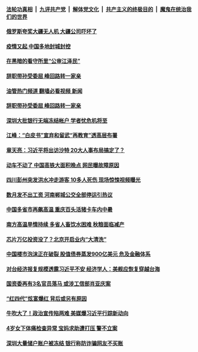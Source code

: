 ####  [法轮功真相](../../../../basic/blob/master/README.md?t=08141831) &nbsp;|&nbsp; [九评共产党](../../../../9ping.md/blob/master/README.md?t=08141831) &nbsp;|&nbsp; [解体党文化](../../../../jtdwh.md/blob/master/README.md?t=08141831)  &nbsp;|&nbsp; [共产主义的终极目的](../../../../gczydzjmd.md/blob/master/README.md?t=08141831) &nbsp;|&nbsp; [魔鬼在统治我们的世界](../../../../mgztzwmdsj.md/blob/master/README.md?t=08141831) 

#### [俄罗斯夸奖大疆无人机 大疆公司吓坏了](../pages/soh5/645554.md?t=08141831) 
#### [疫情又起 中国多地封城封控](../pages/soh5/645587.md?t=08141831) 
#### [在黑暗的看守所里“公审江泽民”](../pages/soh5/645524.md?t=08141831) 
#### [辞职带孙受委屈 峰回路转一家亲](../pages/soh5/645521.md?t=08141831) 
#### [油管热门频道 翻墙必看视频 新闻](http://45.76.130.85:81/youtube.html?08141831)
#### [辞职带孙受委屈 峰回路转一家亲](../pages/soh5/645521.md?t=08141831) 
#### [深圳大批银行无端冻结帐户 学者忧危机将至](../pages/soh5/645440.md?t=08141831) 
#### [江峰：“白皮书”宣弃和留武“再教育”透高层布署](../pages/soh5/645515.md?t=08141831) 
#### [章天亮：习近平将出访沙特 20大人事布局搞定了？](../pages/soh5/645488.md?t=08141831) 
#### [动车不动了 中国高铁大面积晚点 网民曝故障原因](../pages/soh5/645485.md?t=08141831) 
#### [四川彭州突发洪水冲走游客 10多人死伤 现场惊悚视频曝光](../pages/soh5/645461.md?t=08141831) 
#### [数月发不出工资 河南郸城公交全部停运引热议](../pages/soh5/645446.md?t=08141831) 
#### [中国多省市再飙高温 重庆百头活猪卡车内中暑](../pages/soh5/645449.md?t=08141831) 
#### [南方高温旱情持续 多省人畜饮水困难 秋粮面临减产](../pages/soh5/645437.md?t=08141831) 
#### [芯片万亿投资没了？北京开启业内“大清洗”](../pages/soh5/645329.md?t=08141831) 
#### [中国楼市泡沫正在破裂 股值债券蒸发900亿美元 危及金融体系](../pages/soh5/645248.md?t=08141831) 
#### [对台经济报复规模透露习近平不安 经济学人：美舰应恢复穿越台海](../pages/soh5/645242.md?t=08141831) 
#### [国资委再有3名官员落马 或涉工信部肖亚庆案](../pages/soh5/645221.md?t=08141831) 
#### [“红四代”炫富爆红 背后或另有原因](../pages/soh5/645131.md?t=08141831) 
#### [牛吹大了！政治宣传陷两难  美媒爆习近平行踪新动向](../pages/soh5/645215.md?t=08141831) 
#### [4岁女下体痛检查异常 宝妈求助遭打压 警不立案](../pages/soh5/645200.md?t=08141831) 
#### [深圳大量储户账户被冻结 银行称防诈骗网友不买账](../pages/soh5/645170.md?t=08141831) 
<img src='http://gfw-breaker.win/goodnews/indexes/soh5.md' width='0px' height='0px'/>
